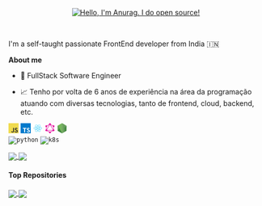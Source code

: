 <p align="center"><a href="https://anuraghazra.github.io"><img width="80%" alt="Hello, I'm Anurag. I do open source!" src="./assets/gh-readme-header.png" /></a></p>

<br />

I'm a self-taught passionate FrontEnd developer from India 🇮🇳

**About me**

- 💼 FullStack Software Engineer

- 📈 Tenho por volta de 6 anos de experiência na área da programação atuando com diversas tecnologias, tanto de frontend, cloud, backend, etc.



<code><img height="20" alt="javascript" src="https://raw.githubusercontent.com/github/explore/80688e429a7d4ef2fca1e82350fe8e3517d3494d/topics/javascript/javascript.png"></code>
<code><img height="20" alt="typescript" src="https://raw.githubusercontent.com/github/explore/80688e429a7d4ef2fca1e82350fe8e3517d3494d/topics/typescript/typescript.png"></code>
<code><img height="20" alt="react" src="https://raw.githubusercontent.com/github/explore/80688e429a7d4ef2fca1e82350fe8e3517d3494d/topics/react/react.png"></code>
<code><img height="20" alt="graphql" src="https://raw.githubusercontent.com/github/explore/5c058a388828bb5fde0bcafd4bc867b5bb3f26f3/topics/graphql/graphql.png"></code>
<code><img height="20" alt="nodejs" src="https://raw.githubusercontent.com/github/explore/80688e429a7d4ef2fca1e82350fe8e3517d3494d/topics/nodejs/nodejs.png"></code>    
<code><img height="20" alt="python" src="https://raw.githubusercontent.com/jmnote/z-icons/master/svg/python.svg"></code>
<code><img height="20" alt="k8s" src="https://raw.githubusercontent.com/jmnote/z-icons/master/svg/kubernetes.svg"></code>


<a href="https://github.com/victorocvh/">
  <img height=200 align="center" src="https://github-readme-stats.vercel.app/api?username=victorocvh&show_icons=true&theme=blue-green" />
</a>
<a href="https://github.com/victorocvh/">
  <img height=200 align="center" src="https://github-readme-stats.vercel.app/api/top-langs?username=victorocvh&layout=compact&langs_count=8&card_width=320&theme=blue-green" />
</a>

#### Top Repositories


<a href="https://github.com/victorocvh/django-lab">
  <img align="center" src="https://github-readme-stats.vercel.app/api/pin/?username=victorocv&repo=django-lab&theme=buefy" />
</a>
<a href="https://github.com/victorocvh/daemonset-app">
  <img align="center" src="https://github-readme-stats.vercel.app/api/pin/?username=victorocv&repo=daemonset-app&theme=buefy" />
</a>

<br />
<br />
